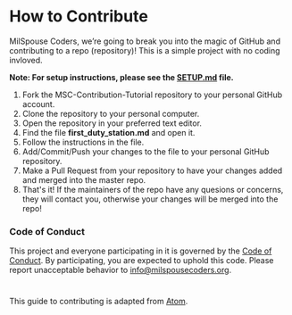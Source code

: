 # How to Contribute

MilSpouse Coders, we’re going to break you into the magic of GitHub and contributing to a repo (repository)! This is a simple project with no coding invloved.

**Note: For setup instructions, please see the [SETUP.md](SETUP.md) file.**

1. Fork the MSC-Contribution-Tutorial repository to your personal GitHub account.
2. Clone the repository to your personal computer.
3. Open the repository in your preferred text editor.
4. Find the file **first_duty_station.md** and open it.
5. Follow the instructions in the file.
6. Add/Commit/Push your changes to the file to your personal GitHub repository.
7. Make a Pull Request from your repository to have your changes added and merged into the master repo.
8. That's it! If the maintainers of the repo have any quesions or concerns, they will contact you, otherwise your changes will be merged into the repo!

### Code of Conduct

This project and everyone participating in it is governed by the [Code of Conduct](CODE_OF_CONDUCT.md). By participating, you are expected to uphold this code. Please report unacceptable behavior to [info@milspousecoders.org](mailto:info@milspousecoders.org).

#

This guide to contributing is adapted from [Atom](https://github.com/atom/atom/blob/master/CONTRIBUTING.md).

